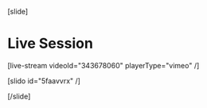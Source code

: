 [slide]
# Live Session

[live-stream videoId="343678060" playerType="vimeo" /]

[slido id="5faavvrx" /]

[/slide]